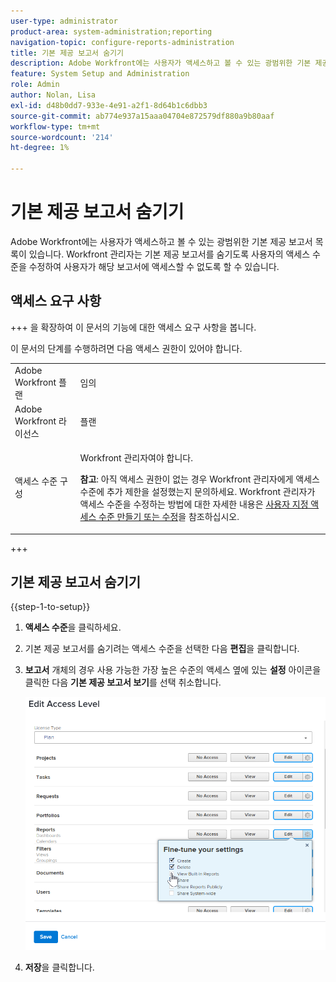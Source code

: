 ```yaml
---
user-type: administrator
product-area: system-administration;reporting
navigation-topic: configure-reports-administration
title: 기본 제공 보고서 숨기기
description: Adobe Workfront에는 사용자가 액세스하고 볼 수 있는 광범위한 기본 제공 보고서 목록이 있습니다. Workfront 관리자는 기본 제공 보고서를 숨기도록 사용자의 액세스 수준을 수정하여 사용자가 해당 보고서에 액세스할 수 없도록 할 수 있습니다.
feature: System Setup and Administration
role: Admin
author: Nolan, Lisa
exl-id: d48b0dd7-933e-4e91-a2f1-8d64b1c6dbb3
source-git-commit: ab774e937a15aaa04704e872579df880a9b80aaf
workflow-type: tm+mt
source-wordcount: '214'
ht-degree: 1%

---
```


# 기본 제공 보고서 숨기기

Adobe Workfront에는 사용자가 액세스하고 볼 수 있는 광범위한 기본 제공 보고서 목록이 있습니다. Workfront 관리자는 기본 제공 보고서를 숨기도록 사용자의 액세스 수준을 수정하여 사용자가 해당 보고서에 액세스할 수 없도록 할 수 있습니다.

## 액세스 요구 사항

+++ 을 확장하여 이 문서의 기능에 대한 액세스 요구 사항을 봅니다.

이 문서의 단계를 수행하려면 다음 액세스 권한이 있어야 합니다.

<table style="table-layout:auto"> 
 <col> 
 <col> 
 <tbody> 
  <tr> 
   <td role="rowheader">Adobe Workfront 플랜</td> 
   <td>임의</td> 
  </tr> 
  <tr> 
   <td role="rowheader">Adobe Workfront 라이선스</td> 
   <td>플랜</td> 
  </tr> 
  <tr> 
   <td role="rowheader">액세스 수준 구성</td> 
   <td> <p>Workfront 관리자여야 합니다.</p> <p><b>참고</b>: 아직 액세스 권한이 없는 경우 Workfront 관리자에게 액세스 수준에 추가 제한을 설정했는지 문의하세요. Workfront 관리자가 액세스 수준을 수정하는 방법에 대한 자세한 내용은 <a href="../../../administration-and-setup/add-users/configure-and-grant-access/create-modify-access-levels.md" class="MCXref xref">사용자 지정 액세스 수준 만들기 또는 수정</a>을 참조하십시오.</p> </td> 
  </tr> 
 </tbody> 
</table>

+++

## 기본 제공 보고서 숨기기

{{step-1-to-setup}}

1. **액세스 수준**&#x200B;을 클릭하세요.
1. 기본 제공 보고서를 숨기려는 액세스 수준을 선택한 다음 **편집**&#x200B;을 클릭합니다.
1. **보고서** 개체의 경우 사용 가능한 가장 높은 수준의 액세스 옆에 있는 **설정** 아이콘을 클릭한 다음 **기본 제공 보고서 보기**&#x200B;를 선택 취소합니다.

   ![](assets/edit-access-level.png)

1. **저장**&#x200B;을 클릭합니다.
